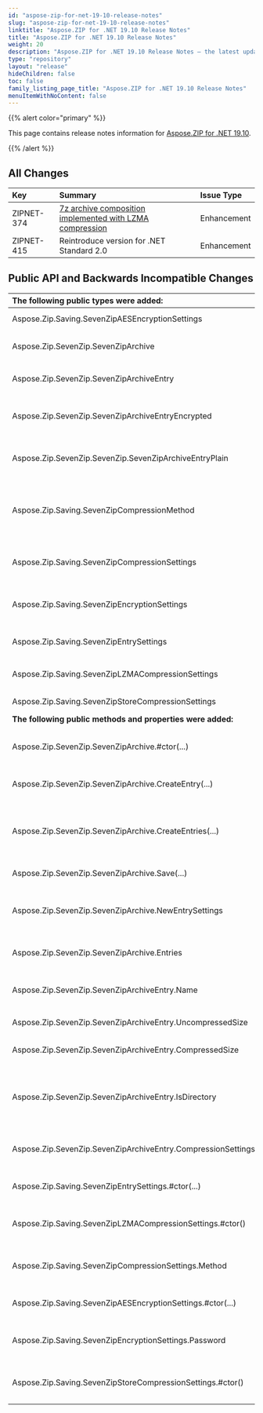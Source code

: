```yaml
---
id: "aspose-zip-for-net-19-10-release-notes"
slug: "aspose-zip-for-net-19-10-release-notes"
linktitle: "Aspose.ZIP for .NET 19.10 Release Notes"
title: "Aspose.ZIP for .NET 19.10 Release Notes"
weight: 20
description: "Aspose.ZIP for .NET 19.10 Release Notes – the latest updates and fixes."
type: "repository"
layout: "release"
hideChildren: false
toc: false
family_listing_page_title: "Aspose.ZIP for .NET 19.10 Release Notes"
menuItemWithNoContent: false
---
```


{{% alert color="primary" %}}

This page contains release notes information for [Aspose.ZIP for .NET 19.10](https://releases.aspose.com/zip/net/new-releases/aspose.zip-for-.net-19.10/).

{{% /alert %}}
## **All Changes**

|**Key**|**Summary**|**Issue Type**|
| :- | :- | :- |
|ZIPNET-374|[7z archive composition implemented with LZMA compression](https://docs.aspose.com/zip/net/working-with-7z-archives/#workingwith7zarchives-7-ziparchivewithlzmacompression)|Enhancement|
|ZIPNET-415|Reintroduce version for .NET Standard 2.0|Enhancement|
## **Public API and Backwards Incompatible Changes**
|**The following public types were added:**|**Description**|
| :- | :- |
|Aspose.Zip.Saving.SevenZipAESEncryptionSettings|Settings for AES encryption.|
|Aspose.Zip.SevenZip.SevenZipArchive|Class for 7z archive representation.|
|Aspose.Zip.SevenZip.SevenZipArchiveEntry|Represents a file within the 7z archive.|
|Aspose.Zip.SevenZip.SevenZipArchiveEntryEncrypted|Represents encrypted file within the 7z archive.|
|Aspose.Zip.SevenZip.SevenZip.SevenZipArchiveEntryPlain|Represents non-encrypted file within the 7z archive.|
|Aspose.Zip.Saving.SevenZipCompressionMethod|Enumeration with compression methods allowed within 7z format.|
|Aspose.Zip.Saving.SevenZipCompressionSettings|Class for compression settings of 7z archive.|
|Aspose.Zip.Saving.SevenZipEncryptionSettings|Class for encryption settings of 7z archive.|
|Aspose.Zip.Saving.SevenZipEntrySettings|Aggregate settings of 7z archive entry.|
|Aspose.Zip.Saving.SevenZipLZMACompressionSettings|Settings for LZMA compression.|
|Aspose.Zip.Saving.SevenZipStoreCompressionSettings|Settings for Store method.|
|**The following public methods and properties were added:**|**Description**|
|Aspose.Zip.SevenZip.SevenZipArchive.#ctor(...)|Instantiates 7z archive prepared for compression.|
|Aspose.Zip.SevenZip.SevenZipArchive.CreateEntry(...)|Create single entry within the 7z archive.|
|Aspose.Zip.SevenZip.SevenZipArchive.CreateEntries(...)|Adds to the archive all files and directories recursively in the directory given.|
|Aspose.Zip.SevenZip.SevenZipArchive.Save(...)|Saves the 7z archive.|
|Aspose.Zip.SevenZip.SevenZipArchive.NewEntrySettings|Compression and encryption settings used for newly added entries.|
|Aspose.Zip.SevenZip.SevenZipArchive.Entries|Gets entries constituting the archive.|
|Aspose.Zip.SevenZip.SevenZipArchiveEntry.Name|Gets the name of the entry within the archive.|
|Aspose.Zip.SevenZip.SevenZipArchiveEntry.UncompressedSize|Gets size of original file.|
|Aspose.Zip.SevenZip.SevenZipArchiveEntry.CompressedSize|Gets size of compressed file.|
|Aspose.Zip.SevenZip.SevenZipArchiveEntry.IsDirectory|Gets a value indicating whether the entry represents a directory.|
|Aspose.Zip.SevenZip.SevenZipArchiveEntry.CompressionSettings|Gets settings for compression or decompression.|
|Aspose.Zip.Saving.SevenZipEntrySettings.#ctor(...)|Instantiate settings for 7z entry.|
|Aspose.Zip.Saving.SevenZipLZMACompressionSettings.#ctor()|Instantiate settings for LZMA compression.|
|Aspose.Zip.Saving.SevenZipCompressionSettings.Method|Gets compression or decompression method.|
|Aspose.Zip.Saving.SevenZipAESEncryptionSettings.#ctor(...)|Instantiate settings for AES encryption.|
|Aspose.Zip.Saving.SevenZipEncryptionSettings.Password|Gets or sets password for encryption or decryption.|
|Aspose.Zip.Saving.SevenZipStoreCompressionSettings.#ctor()|Instantiate settings for Store (no compression).|
